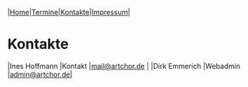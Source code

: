 |[Home](index.md)|[Termine](Termine.md)|[Kontakte](kontakte.md)|[Impressum](impressum.md)|

# Kontakte

|Ines Hoffmann |Kontakt  |mail@artchor.de |
|Dirk Emmerich |Webadmin |admin@artchor.de|
